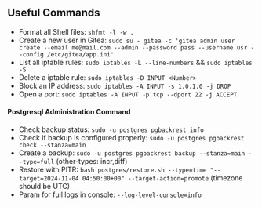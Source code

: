 ## Useful Commands

- Format all Shell files: `shfmt -l -w .`
- Create a new user in Gitea: `sudo su - gitea -c 'gitea admin user create --email me@mail.com --admin --password pass --username usr --config /etc/gitea/app.ini'`
- List all iptable rules: `sudo iptables -L --line-numbers` && `sudo iptables -S`
- Delete a iptable rule: `sudo iptables -D INPUT <Number>`
- Block an IP address: `sudo iptables -A INPUT -s 1.0.1.0 -j DROP`
- Open a port: `sudo iptables -A INPUT -p tcp --dport 22 -j ACCEPT`

#### Postgresql Administration Command

- Check backup status: `sudo -u postgres pgbackrest info`
- Check if backup is configured properly: `sudo -u postgres pgbackrest check --stanza=main`
- Create a backup: `sudo -u postgres pgbackrest backup --stanza=main --type=full` (other-types: incr,diff)
- Restore with PITR: `bash postgres/restore.sh --type=time "--target=2024-11-04 04:50:00+00" --target-action=promote` (timezone should be UTC)
- Param for full logs in console: `--log-level-console=info`
